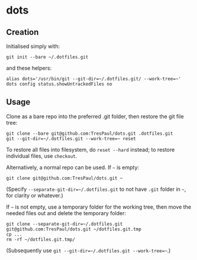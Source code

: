 # dots

## Creation

Initialised simply with:

```
git init --bare ~/.dotfiles.git
```

and these helpers:
```
alias dots='/usr/bin/git --git-dir=~/.dotfiles.git/ --work-tree=~'
dots config status.showUntrackedFiles no
```


## Usage
Clone as a bare repo into the preferred .git folder, then restore the git file tree:

```
git clone --bare git@github.com:TresPaul/dots.git .dotfiles.git
git --git-dir=~/.dotfiles.git --work-tree=~ reset
```

To restore all files into filesystem, do `reset --hard` instead; to restore individual files, use `checkout`.

Alternatively, a normal repo can be used. If `~` is empty:

```
git clone git@github.com:TresPaul/dots.git ~
```

(Specify `--separate-git-dir=~/.dotfiles.git` to not have `.git` folder in `~`, for clarity or whatever.)

If `~` is not empty, use a temporary folder for the working tree, then move the needed files out and delete the temporary folder:

```
git clone --separate-git-dir=~/.dotfiles.git git@github.com:TresPaul/dots.git ~/dotfiles.git.tmp
cp ...
rm -rf ~/dotfiles.git.tmp/
```

(Subsequently use `git --git-dir=~/.dotfiles.git --work-tree=~`.)
